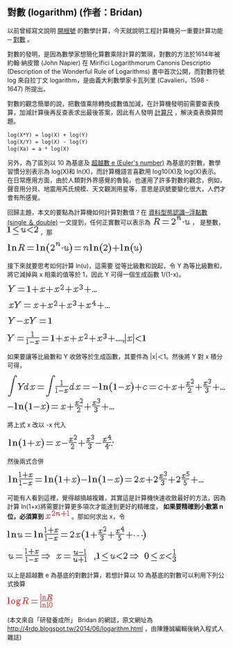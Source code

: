 ## 對數 (logarithm) (作者：Bridan)

以前曾經寫文說明 [開根號](http://4rdp.blogspot.tw/2008/04/blog-post_9406.html) 的數學計算，今天就說明工程計算機另一重要計算功能 ─  [對數](http://en.wikipedia.org/wiki/Logarithm) 。

對數的發明，是因為數學家想簡化算數乘除計算的繁瑣，對數的方法於1614年被約翰·納皮爾 (John Napier) 在 Mirifici Logarithmorum Canonis Descriptio  (Description of the Wonderful Rule of Logarithms) 書中首次公開，而對數符號 log 來自拉丁文 logarithm，是由義大利數學家卡瓦列里 (Cavalieri，1598 - 1647) 所提出。

對數的觀念簡單的說，把數值乘除轉換成數值加減，在計算機發明前需要查表換算，加減計算後再反查表求出最後答案，因此有人發明 [計算尺](http://4rdp.blogspot.tw/2011/08/slide-rule.html) ，解決查表換算問題。

```
log(X*Y) = log(X) + log(Y)
log(X/Y) = log(X) - log(Y)
log(Xa) = a * log(X)
```

另外，為了區別以 10 為基底及 [超越數 e (Euler's number)] 為基底的對數，數學習慣分別表示為 log(X)和 ln(X)，而計算機語言喜歡用 log10(X)及 log(X)表示。在日常應用方面，由於人類對外界感覺的魯鈍，也運用了許多對數的觀念，例如，聲音用分貝、地震用芮氏規模、天文觀測用星等，意思是訊號要變化很大，人們才會有所感覺。

回歸主題，本文的要點為計算機如何計算對數值？在 [資料型態認識─浮點數 (single ＆ double)](http://4rdp.blogspot.tw/2010/03/signle-double.html)  一文提到，任何正實數可以表示為  ![](../timg/3a12db105a53.jpg)  ， 是整數，  ![](../timg/497a59536d22.jpg)  ，那 

 ![](../timg/c69c89d21102.jpg)  　

接下來就要思考如何計算 ln(u)，這需要
從等比級數和說起，令 Y 為等比級數和，將它減掉與 x 相乘的值等於 1，因此 Y 可得一個生成函數 1/(1-x)。

 ![](../timg/ec3d4cb1790e.jpg)  　

 ![](../timg/d39bca6afacb.jpg)  　

 ![](../timg/2d4b0997dbb8.jpg)  　

 ![](../timg/1c15e42c63bb.jpg)  　


如果要讓等比級數和 Y 收斂等於生成函數，其要件為 |x|＜1。然後將 Y 對 x 積分可得，

 ![](../timg/7ad33f02e8f6.jpg)  　
 ![](../timg/d07233e322b5.jpg)  　

將上式 x 改以 -x 代入

 ![](../timg/7182b36d1674.jpg)   　

然後兩式合併

 ![](../timg/319cc411587d.jpg)   　

可能有人看到這裡，覺得越搞越複雜，其實這是計算機快速收斂最好的方法，因為計算 ln(1+x)將需要計算更多項次才能達到更好的精確度， **如果要精確到小數第 n 位，必須算到**  ![](../timg/04c02199eaeb.jpg)  。那如何求出 x，令

 ![](../timg/72b13f3496ba.jpg)   　

 ![](../timg/09532c614471.jpg)   　

以上是超越數 e 為基底的對數計算，若想計算以 10 為基底的對數可以利用下列公式換算

 ![](../timg/fcb535f02ee7.jpg)  　

(本文來自「研發養成所」 Bridan 的網誌，原文網址為 <http://4rdp.blogspot.tw/2014/06/logarithm.html> ，由陳鍾誠編輯後納入程式人雜誌)

[超越數 e (Euler's number)]:http://zh.wikipedia.org/wiki/E_(%E6%95%B0%E5%AD%A6%E5%B8%B8%E6%95%B0)
